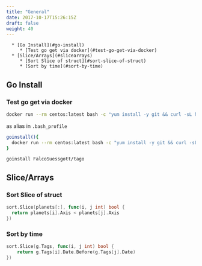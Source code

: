 ```yaml
---
title: "General"
date: 2017-10-17T15:26:15Z
draft: false
weight: 40
---
```


<!--ts-->
      * [Go Install](#go-install)
         * [Test go get via docker](#test-go-get-via-docker)
      * [Slice/Arrays](#slicearrays)
         * [Sort Slice of struct](#sort-slice-of-struct)
         * [Sort by time](#sort-by-time)

<!-- Added by: morelly_t1, at: Fri 12 Feb 2021 02:36:40 PM CET -->

<!--te-->
## Go Install
### Test go get via docker
```bash
docker run --rm centos:latest bash -c "yum install -y git && curl -sL https://git.io/vQhTU | bash && source /root/.bashrc && go get github.com/FalcoSuessgott/tago && tago --version"
```

as alias in `.bash_profile`
```bash
goinstall(){
  docker run --rm centos:latest bash -c "yum install -y git && curl -sL https://git.io/vQhTU | bash && source /root/.bashrc && go get github.com/$1 && $(echo $1 | cut -d "/" -f2) --version"
}
```

`goinstall FalcoSuessgott/tago`

## Slice/Arrays
### Sort Slice of struct
```go
sort.Slice(planets[:], func(i, j int) bool {
  return planets[i].Axis < planets[j].Axis
})
```

### Sort by time
```go
sort.Slice(g.Tags, func(i, j int) bool {
    return g.Tags[i].Date.Before(g.Tags[j].Date)
})
```
